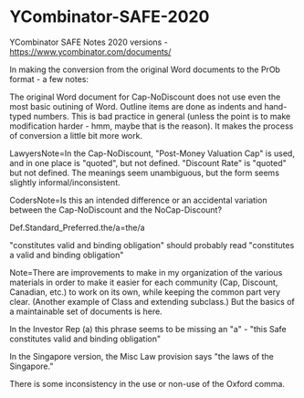 # YCombinator-SAFE-2020
YCombinator SAFE Notes 2020 versions - https://www.ycombinator.com/documents/ 

In making the conversion from the original Word documents to the PrOb format - a few notes:

The original Word document for Cap-NoDiscount does not use even the most basic outining of Word.  Outline items are done as indents and hand-typed numbers.  This is bad practice in general (unless the point is to make modification harder - hmm, maybe that is the reason).  It makes the process of conversion a little bit more work. 

LawyersNote=In the Cap-NoDiscount, "Post-Money Valuation Cap" is used, and in one place is "quoted", but not defined.  "Discount Rate" is "quoted" but not defined.  The meanings seem unambiguous, but the form seems slightly informal/inconsistent. 


CodersNote=Is this an intended difference or an accidental variation between the Cap-NoDiscount and the NoCap-Discount?

Def.Standard_Preferred.the/a=the/a

"constitutes valid and binding obligation" should probably read "constitutes a valid and binding obligation"

Note=There are improvements to make in my organization of the various materials in order to make it easier for each community (Cap, Discount, Canadian, etc.) to work on its own, while keeping the common part very clear.  (Another example of Class and extending subclass.)  But the basics of a maintainable set of documents is here. 

In the Investor Rep (a) this phrase seems to be missing an "a" - "this Safe constitutes valid and binding obligation"

In the Singapore version, the Misc Law provision says "the laws of the Singapore." 

There is some inconsistency in the use or non-use of the Oxford comma.

